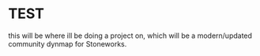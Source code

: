 # TEST
this will be where ill be doing a project on, which will be a modern/updated community dynmap for Stoneworks.
